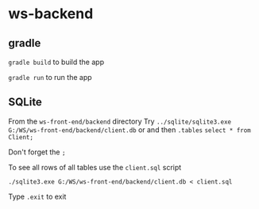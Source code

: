 # ws-backend

## gradle

`gradle build` to build the app

`gradle run` to run the app

## SQLite

From the `ws-front-end/backend` directory
Try `../sqlite/sqlite3.exe G:/WS/ws-front-end/backend/client.db` or
and then
`.tables`
`select * from Client;`

Don't forget the `;`

To see all rows of all tables use the `client.sql` script

`./sqlite3.exe G:/WS/ws-front-end/backend/client.db < client.sql`

Type `.exit` to exit
